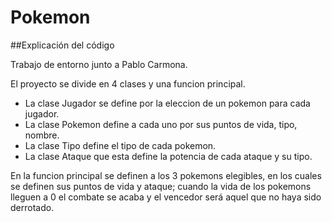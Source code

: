 # Pokemon
##Explicación del código

Trabajo de entorno junto a Pablo Carmona.  

El proyecto se divide en 4 clases y una funcion principal.  

- La clase Jugador se define por la eleccion de un pokemon para cada jugador. 
- La clase Pokemon define a cada uno por sus puntos de vida, tipo, nombre.
- La clase Tipo define el tipo de cada pokemon.
- La clase Ataque que esta define la potencia de cada ataque y su tipo.

En la funcion principal se definen a los 3 pokemons elegibles, en los cuales se 
definen sus puntos de vida y ataque; cuando la vida de los pokemons lleguen a 
0 el combate se acaba y el vencedor será aquel que no haya sido derrotado.
